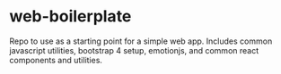 # web-boilerplate
Repo to use as a starting point for a simple web app. Includes common javascript utilities, bootstrap 4 setup, emotionjs, and common react components and utilities.
